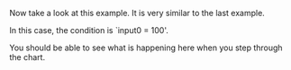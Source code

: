 Now take a look at this example. It is very similar to the last example.

In this case, the condition is `input0 = 100'. 

You should be able to see what is happening here when you step through the chart.